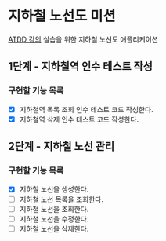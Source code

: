 # 지하철 노선도 미션
[ATDD 강의](https://edu.nextstep.camp/c/R89PYi5H) 실습을 위한 지하철 노선도 애플리케이션

## 1단계 - 지하철역 인수 테스트 작성
### 구현할 기능 목록
- [x] 지하철역 목록 조회 인수 테스트 코드 작성한다.
- [x] 지하철역 삭제 인수 테스트 코드 작성한다.

## 2단계 - 지하철 노선 관리
### 구현할 기능 목록
- [x] 지하철 노선을 생성한다.
- [ ] 지하철 노선 목록을 조회한다.
- [ ] 지하철 노선을 조회한다.
- [ ] 지하철 노선을 수정한다.
- [ ] 지하철 노선을 삭제한다.
